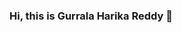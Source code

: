 ### **Hi, this is Gurrala Harika Reddy** 👋

<!--
**gurralaharika21/gurralaharika21** is a ✨ _special_ ✨ repository because its `README.md` (this file) appears on your GitHub profile.
  -I'm intrested in developing attractive user interfaces.
  - learning and working on react js
  
-->
